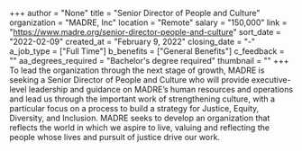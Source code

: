 +++
author = "None"
title = "Senior Director of People and Culture"
organization = "MADRE, Inc"
location = "Remote"
salary = "150,000"
link = "https://www.madre.org/senior-director-people-and-culture"
sort_date = "2022-02-09"
created_at = "February 9, 2022"
closing_date = "-"
a_job_type = ["Full Time"]
b_benefits = ["General Benefits"]
c_feedback = ""
aa_degrees_required = "Bachelor's degree required"
thumbnail = ""
+++
To lead the organization through the next stage of growth, MADRE is seeking a Senior Director of People and Culture who will provide executive-level leadership and guidance on MADRE’s human resources and operations and lead us through the important work of strengthening culture, with a particular focus on a process to build a strategy for Justice, Equity, Diversity, and Inclusion. MADRE seeks to develop an organization that reflects the world in which we aspire to live, valuing and reflecting the people whose lives and pursuit of justice drive our work.